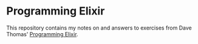 # Programming Elixir

This repository contains my notes on and answers to exercises from Dave Thomas' [Programming Elixir](https://pragprog.com/book/elixir/programming-elixir).
